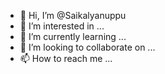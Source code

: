 - 👋 Hi, I’m @Saikalyanuppu
- 👀 I’m interested in ...
- 🌱 I’m currently learning ...
- 💞️ I’m looking to collaborate on ...
- 📫 How to reach me ...

<!---
Saikalyanuppu/Saikalyanuppu is a ✨ special ✨ repository because its `README.md` (this file) appears on your GitHub profile.
You can click the Preview link to take a look at your changes.
--->
